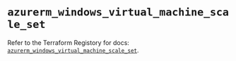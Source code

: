 # `azurerm_windows_virtual_machine_scale_set`

Refer to the Terraform Registory for docs: [`azurerm_windows_virtual_machine_scale_set`](https://www.terraform.io/docs/providers/azurerm/r/windows_virtual_machine_scale_set).
